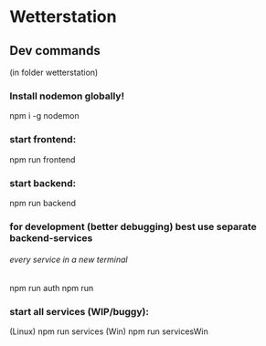 # Wetterstation

## Dev commands


(in folder wetterstation)

### Install nodemon globally!
npm i -g nodemon


### start frontend:
npm run frontend

### start backend:
npm run backend

### for development (better debugging) best use separate backend-services
###### every service in a new terminal
npm run auth
npm run


### start all services (WIP/buggy):
(Linux) npm run services
(Win) npm run servicesWin

